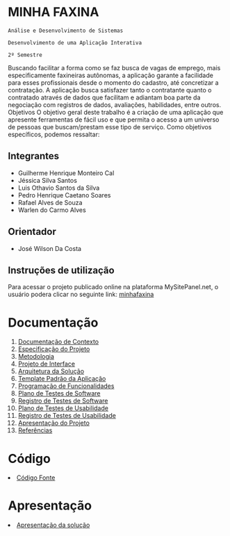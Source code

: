 # MINHA FAXINA

`Análise e Desenvolvimento de Sistemas`

`Desenvolvimento de uma Aplicação Interativa`

`2º Semestre`

Buscando facilitar a forma como se faz busca de vagas de emprego, mais especificamente faxineiras autônomas, a aplicação garante a facilidade para esses profissionais desde o momento do cadastro, até concretizar a contratação. A aplicação busca satisfazer tanto o contratante quanto o contratado através de dados que facilitam e adiantam boa parte da negociação com registros de dados, avaliações, habilidades, entre outros.
Objetivos
O objetivo geral deste trabalho é a criação de uma aplicação que apresente ferramentas de fácil uso e que permita o acesso a um universo de pessoas que buscam/prestam esse tipo de serviço.
Como objetivos específicos, podemos ressaltar:



## Integrantes

* Guilherme Henrique Monteiro Cal
* Jéssica Silva Santos
* Luis Othavio Santos da Silva
* Pedro Henrique Caetano Soares
* Rafael Alves de Souza
* Warlen do Carmo Alves

## Orientador

* José Wilson Da Costa


## Instruções de utilização

Para acessar o projeto publicado online na plataforma MySitePanel.net, o usuário podera clicar no seguinte link: [minhafaxina](http://rafaelsouza54-001-site1.atempurl.com/)



# Documentação

<ol>
<li><a href="docs/01-Documentação de Contexto.md"> Documentação de Contexto</a></li>
<li><a href="docs/02-Especificação do Projeto.md"> Especificação do Projeto</a></li>
<li><a href="docs/03-Metodologia.md"> Metodologia</a></li>
<li><a href="docs/04-Projeto de Interface.md"> Projeto de Interface</a></li>
<li><a href="docs/05-Arquitetura da Solução.md"> Arquitetura da Solução</a></li>
<li><a href="docs/06-Template Padrão da Aplicação.md"> Template Padrão da Aplicação</a></li>
<li><a href="docs/07-Programação de Funcionalidades.md"> Programação de Funcionalidades</a></li>
<li><a href="docs/08-Plano de Testes de Software.md"> Plano de Testes de Software</a></li>
<li><a href="docs/09-Registro de Testes de Software.md"> Registro de Testes de Software</a></li>
<li><a href="docs/10-Plano de Testes de Usabilidade.md"> Plano de Testes de Usabilidade</a></li>
<li><a href="docs/11-Registro de Testes de Usabilidade.md"> Registro de Testes de Usabilidade</a></li>
<li><a href="docs/12-Apresentação do Projeto.md"> Apresentação do Projeto</a></li>
<li><a href="docs/13-Referências.md"> Referências</a></li>
</ol>

# Código

<li><a href="src/README.md"> Código Fonte</a></li>

# Apresentação

<li><a href="presentation/README.md"> Apresentação da solução</a></li>
